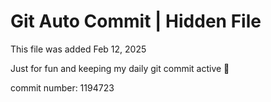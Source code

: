 # Git Auto Commit | Hidden File

This file was added Feb 12, 2025

Just for fun and keeping my daily git commit active 🤪

commit number: 1194723
